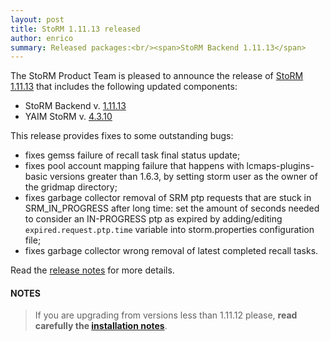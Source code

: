 ```yaml
---
layout: post
title: StoRM 1.11.13 released
author: enrico
summary: Released packages:<br/><span>StoRM Backend 1.11.13</span>
---
```


The StoRM Product Team is pleased to announce the release of
[StoRM 1.11.13][release-notes] that includes the following updated components:

* StoRM Backend v. [1.11.13][backend-rn]
* YAIM StoRM v. [4.3.10][yaim-rn]

This release provides fixes to some outstanding bugs:

* fixes gemss failure of recall task final status update;
* fixes pool account mapping failure that happens with lcmaps-plugins-basic versions greater than 1.6.3, by setting storm user as the owner of the gridmap directory;
* fixes garbage collector removal of SRM ptp requests that are stuck in SRM_IN_PROGRESS after long time: set the amount of seconds needed to consider an IN-PROGRESS ptp as expired by adding/editing `expired.request.ptp.time` variable into storm.properties configuration file; 
* fixes garbage collector wrong removal of latest completed recall tasks.

Read the [release notes][release-notes] for more details.

#### NOTES

> If you are upgrading from versions less than 1.11.12 please, **read carefully the [installation notes][upgrading]**.

[backend-rn]: {{site.baseurl}}/release-notes/storm-backend-server/1.11.13/
[yaim-rn]: {{site.baseurl}}/release-notes/yaim-storm/4.3.10/

[upgrading]: {{site.baseurl}}/documentation/sysadmin-guide/1.11.12/#upgrading
[release-notes]: {{site.baseurl}}/release-notes/StoRM-v1.11.13.html
[download-page]: {{site.baseurl}}/download.html
[storm-sysadmin-guide]: {{site.baseurl}}/documentation/sysadmin-guide/1.11.13